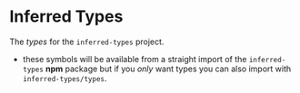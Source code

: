 # Inferred Types

The _types_ for the `inferred-types` project.

- these symbols will be available from a straight import of the `inferred-types` **npm** package but if you _only_ want types you can also import with `inferred-types/types`.
